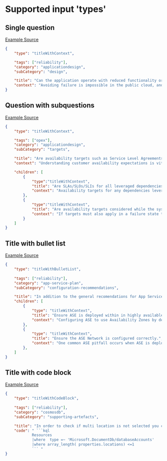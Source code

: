 # Supported input 'types'

## Single question
[Example Source](https://github.com/Azure/WellArchitected-ReliabilityAssessment/blob/main/docs/Application-Resiliency.md#design)

```json
{
    "type": "titleWithContext",

    "tags": ["reliability"],
    "category": "applicationdesign",
    "subCategory": "design",

    "title": "Can the application operate with reduced functionality or degraded performance in the presence of an outage?",
    "context": "Avoiding failure is impossible in the public cloud, and as a result applications require resilience to respond to outages and deliver reliability. The application should therefore be designed to operate even when impacted by regional, zonal, service or component failures across critical application scenarios and functionality.",
}
```

## Question with subquestions
[Example Source](https://github.com/Azure/WellArchitected-ReliabilityAssessment/blob/main/docs/Application-Resiliency.md#availability-targets)

```json
{
    "type": "titleWithContext",

    "tags": ["opex"],
    "category": "applicationdesign",
    "subCategory": "targets",

    "title": "Are availability targets such as Service Level Agreements (SLAs), Service Level Indicators (SLIs), and Service Level Objectives (SLOs) defined for the application and/or key scenarios?",
    "context": "Understanding customer availability expectations is vital to reviewing overall operations for the application. For instance, if a customer is striving to achieve an application SLO of 99.999%, the level of inherent operational actionality required by the application is going to be far greater than if an SLO of 99.9% was the aspiration",

    "children": [
        {
            "type":"titleWithContext",
            "title": "Are SLAs/SLOs/SLIs for all leveraged dependencies understood?",
            "context": "Availability targets for any dependencies leveraged by the application should be understood and ideally align with application targets"
        },
        {
            "type":"titleWithContext",
            "title": "Are availability targets considered while the system is running in disaster recovery mode?",
            "context": "If targets must also apply in a failure state then an n+1 model should be used to achieve greater availability and resiliency, where n is the capacity needed to deliver required availability"
        }
    ]
}
```

## Title with bullet list
[Example Source](https://github.com/Azure/WellArchitected-ReliabilityAssessment/blob/main/docs/Service-Resiliency.md#app-service-environments)
```json
{
    "type": "titleWithBulletList",
    
    "tags": ["reliability"],
    "category": "app-service-plan",
    "subCategory": "configuration-recommendations",

    "title": "In addition to the general recomendations for App Service Plans, App Service Environments (ASE) has additional configuration recomendations since it provides control over underlying compute resources to achieve greater isolation.",
    "children": [
        {
            "type": "titleWithContext",
            "title": "Ensure ASE is deployed within in highly available configuration across Availability Zones",
            "context": "Configuring ASE to use Availability Zones by deploying ASE across specific zones ensures applications can continue to operate even in the event of a data center level failure. This provides excellent redundancy without requiring multiple deployments in different Azure regions."
        },
        {
            "type": "titleWithContext",
            "title": "Ensure the ASE Network is configured correctly.",
            "context": "One common ASE pitfall occurs when ASE is deployed into a subnet with an IP Address space that is too small to support future expansion. In such cases, ASE can be left unable to scale without redeploying the entire environment into a larger subnet. It is highly recomended that adequate IP addresses be used to support either the maximum number of workers or the largest number considered workloads will need. A single ASE cluster can scale to 201 instance, which would require a /24 subnet."
        },        
    ]
}
```

## Title with code block
[Example Source](https://github.com/Azure/WellArchitected-ReliabilityAssessment/blob/main/docs/Service-Resiliency.md#supporting-source-artefacts-1)

```json
{
    "type": "titleWithCodeBlock",
    
    "tags": ["reliability"],
    "category": "cosmosdb",
    "subCategory": "supporting-artefacts",

    "title": "In order to check if multi location is not selected you can use the following query:",
    "code": " ```kql
            Resources
            |where  type =~ 'Microsoft.DocumentDb/databaseAccounts'
            |where array_length( properties.locations) <=1
            ``` "
}
```